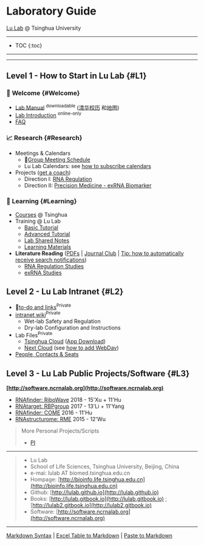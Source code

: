# Laboratory Guide

[Lu Lab](http://lulab.life.tsinghua.edu.cn) @ Tsinghua University

---

* TOC
{:toc}

---

---


## Level 1 - How to Start in Lu Lab {#L1}

### 🎉 **Welcome** {#Welcome}

* [Lab Manual](https://www.jianguoyun.com/p/DSbqU-EQ9sSIBhj50Dg) <sup>downloadable</sup> ([清华校历](https://www.tsinghua.edu.cn/publish/newthu/newthu_cnt/intothu/intothu-1-1.html) 和[地图](https://www.tsinghua.edu.cn/publish/newthu/newthu_cnt/intothu/intothu-2.html))
* [Lab Introduction](https://www.jianguoyun.com/p/DQ2abtsQsJbvBRjeutMB) <sup>online-only</sup>
* [FAQ](https://lulab.github.io/FAQ) 

### 📈 **Research** {#Research}

* Meetings & Calendars
  * 🚩[Group Meeting Schedule](https://cloud.tsinghua.edu.cn/f/007eef8425d549a68255/)
  * Lu Lab Calendars: see [how to subscribe calendars](https://lulab.github.io/cal)   
* Projects ([get a coach](https://www.ted.com/talks/atul_gawande_want_to_get_great_at_something_get_a_coach))
  * Direction I: [RNA Regulation](http://lulab.github.io/RNA)
  * Direction II: [Precision Medicine - exRNA Biomarker](http://lulab.github.io/exRNA)

### 📖 **Learning**  {#Learning}

* [Courses](https://www.ncrnalab.org/courses) @ Tsinghua  
* Training @ Lu Lab
  * [Basic Tutorial](https://lulab2.gitbook.io/teaching)
  * [Advanced Tutorial](https://lulab.gitbook.io/training)
  * [Lab Shared Notes](https://www.evernote.com/pub/luzhiustc/lulabsharednotes) 
  * [Learning Materials](https://cloud.tsinghua.edu.cn/d/e63019c19d59449992fc/)
* **Literature Reading** ([PDFs](https://cloud.tsinghua.edu.cn/d/928f3f4a8c8d4ab8b8ad/) \| [Journal Club](https://cloud.tsinghua.edu.cn/d/132a10f5cfb64fc4bbe8/) \| [Tip: how to automatically receive search notifications](http://lulab.github.io/reading))
   * [RNA Regulation Studies](http://lulab.github.io/RNA/literature)
   * [exRNA Studies](http://lulab.github.io/exRNA/literature)

   
   


## Level 2 - Lu Lab Intranet {#L2}

* 🚩[to-do and links](https://github.com/lulab/intranet/projects/1?fullscreen=true)<sup>Private</sup>
* [intranet wiki](https://github.com/lulab/intranet/wiki)<sup>Private</sup>
  * Wet-lab Safety and Regulation   
  * Dry-lab Configuration and Instructions
* Lab Files<sup>Private</sup>
  * [Tsinghua Cloud](https://cloud.tsinghua.edu.cn)  ([App Download](https://www.seafile.com/download))
  * [Next Cloud](http://lulab.life.tsinghua.edu.cn/nextcloud/) (see [how to add WebDav](https://docs.nextcloud.com/server/15/user_manual/files/access_webdav.html))
* [People, Contacts & Seats](https://www.icloud.com/numbers/0jOfAXxHScDY51I-g0RwT1YKQ#Contacts_and_Seats)





## Level 3 - Lu Lab Public Projects/Software {#L3}

**[http://software.ncrnalab.org](http://software.ncrnalab.org)**

  * [RNAfinder: RiboWave](http://lulab.github.io/Ribowave) 2018 - 15'Xu + 11'Hu
  * [RNAtarget: RBPgroup](https://github.com/lulab/RBPgroup) 2017 - 13'Li + 11'Yang
  * [RNAfinder: COME](https://github.com/lulab/COME) 2016 - 11'Hu 
  * [RNAstructurome: RME](https://github.com/lulab/RME) 2015 - 12'Wu

> More Personal Projects/Scripts
>
>  * [PI](http://urluzhi.github.io/scripts) 

---

> * Lu Lab
> * School of Life Sciences, Tsinghua University, Beijing, China
> * e-mai: lulab AT biomed.tsinghua.edu.cn
> * Hompage: [http://bioinfo.life.tsinghua.edu.cn](http://bioinfo.life.tsinghua.edu.cn)
> * Github: [http://lulab.github.io](http://lulab.github.io)
> * Books: [http://lulab.gitbook.io](http://lulab.gitbook.io) ; [http://lulab2.gitbook.io](http://lulab2.gitbook.io)
> * Software: [http://software.ncrnalab.org](http://software.ncrnalab.org)

---

[Markdown Syntax](https://github.com/adam-p/markdown-here/wiki/Markdown-Cheatsheet) \| [Excel Table to Markdown](https://www.tablesgenerator.com/markdown_tables) \| [Paste to Markdown](https://euangoddard.github.io/clipboard2markdown/)


